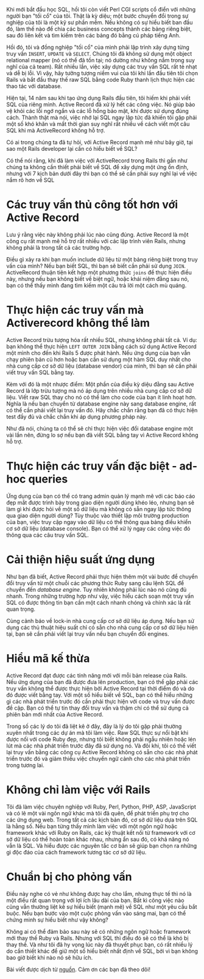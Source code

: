 Khi mới bắt đầu học SQL, hồi tôi còn viết Perl CGI scripts cổ điển với những người bạn "tối cổ" của tôi. Thật là kỳ diệu; một bước chuyển đổi trong sự nghiệp của tôi là một kỹ sư phần mềm. Nếu không có sự hiểu biết ban đầu đó, làm thế nào để chia các business concepts thành các bảng riêng biệt, sau đó liên kết và tìm kiếm trên các bảng đó bằng cú pháp tiếng Anh.

Hồi đó, tôi và đồng nghiệp "tối cổ" của mình phải lập trình xây dựng từng truy vấn `INSERT`, `UPDATE` và `SELECT`. Chúng tôi đã không sử dụng một object relational mapper (nó có thể đã tồn tại; nó dường như không nắm trong suy nghĩ của cả team). Rất nhiều lần, việc xây dựng các truy vấn SQL rất tẻ nhạt và dễ bị lỗi. Vì vậy, hãy tưởng tượng niềm vui của tôi khi lần đầu tiên tôi chọn Rails và bắt đầu thay thế raw SQL bằng code Ruby thanh lịch thực hiện các thao tác với database.

Hiện tại, 14 năm sau khi tạo ứng dụng Rails đầu tiên, tôi hiếm khi phải viết SQL của riêng mình. Active Record đã xử lý hết các công việc. Nó giúp bảo vệ khỏi các lỗi ngớ ngẩn và các lỗ hổng bảo mật, khi được sử dụng đúng cách. Thành thật mà nói, việc nhớ lại SQL ngay lập tức đã khiến tôi gặp phải một số khó khăn và mất thời gian suy nghĩ rất nhiều về cách viết một câu SQL khi mà ActiveRecord không hỗ trợ.

Có ai trong chúng ta đã tự hỏi, với Active Record mạnh mẽ như bây giờ, tại sao một Rails developer lại cần có hiểu biết về SQL?

Có thể nói rằng, khi đã làm việc với ActiveRecord trong Rails thì gần như chúng ta không cần thiết phải biết về SQL để xây dựng một ứng ổn định, nhưng với 7 kịch bản dưới đây thì bạn có thể sẽ cần phải suy nghĩ lại về việc nắm rõ hơn về SQL

# Các truy vấn thủ công tốt hơn với Active Record
Lưu ý rằng việc này không phải lúc nào cũng đúng. Active Record là một công cụ rất mạnh mẽ hỗ trợ rất nhiều với các lập trình viên Rails, nhưng không phải là trong tất cả các trường hợp.

Điều gì xảy ra khi bạn muốn include dữ liệu từ một bảng riêng biệt trong truy vấn của mình? Nếu bạn biết SQL, thì bạn sẽ biết cần phải sử dụng `JOIN`. ActiveRecord thuận tiện kết hợp một phương thức `joins` để thực hiện điều này, nhưng nếu bạn không biết về biệt ngữ, hoặc khái niệm đằng sau nó, bạn có thể thấy mình đang tìm kiếm một câu trả lời một cách mù quáng.

# Thực hiện các truy vấn mà Activerecord không thể làm
Active Record trừu tượng hóa rất nhiều SQL, nhưng không phải tất cả. Ví dụ: bạn không thể thực hiện `LEFT OUTER JOIN` bằng cách sử dụng Active Record một mình cho đến khi Rails 5 được phát hành. Nếu ứng dụng của bạn vẫn chạy phiên bản cũ hơn hoặc bạn cần sử dụng một hàm SQL duy nhất cho nhà cung cấp cơ sở dữ liệu (database vendor) của mình, thì bạn sẽ cần phải viết truy vấn SQL bằng tay.

Kèm với đó là một nhược điểm: Một phần của điều kỳ diệu đằng sau Active Record là lớp trừu tượng mà nó áp dụng trên nhiều nhà cung cấp cơ sở dữ liệu. Viết raw SQL thay cho nó có thể làm cho code của bạn ít linh hoạt hơn. Nghĩa là nếu bạn chuyển từ database engine này sang database engine, rất có thể cần phải viết lại truy vấn đó. Hãy chắc chắn rằng bạn đã có thực hiện test đầy đủ và chắc chắn khi áp dụng phương pháp này.

Như đã nói, chúng ta có thể sẽ chỉ thực hiện việc đổi database engine một vài lần nên, đừng lo sợ nếu bạn đã viết SQL bằng tay vì Active Record không hỗ trợ.

# Thực hiện các truy vấn đặc biệt - ad-hoc queries
Ứng dụng của bạn có thể có trang admin quản lý mạnh mẽ với các báo cáo đẹp mắt được trình bày trong giao diện người dùng khéo léo, nhưng bạn sẽ làm gì khi được hỏi về một số dữ liệu mà không có sẵn ngay lập tức thông qua giao diện người dùng? Tùy thuộc vào thiết lập môi trường production của bạn, việc truy cập ngay vào dữ liệu có thể thông qua bảng điều khiển cơ sở dữ liệu (database console). Bạn có thể xử lý ngay các công việc đó thông qua các câu truy vấn SQL.

# Cải thiện hiệu suất ứng dụng
Như bạn đã biết, Active Record phải thực hiện thêm một vài bước để chuyển đổi truy vấn từ một chuỗi các phương thức Ruby sang câu lệnh SQL để chuyển đến *database engine*. Tuy nhiên không phải lúc nào nó cũng đủ nhanh. Trong những trường hợp như vậy, việc hiểu cách soạn một truy vấn SQL có được thông tin bạn cần một cách nhanh chóng và chính xác là rất quan trọng.

Cùng cảnh báo về lock-in nhà cung cấp cơ sở dữ liệu áp dụng. Nếu bạn sử dụng các thủ thuật hiệu suất chỉ có sẵn cho nhà cung cấp cơ sở dữ liệu hiện tại, bạn sẽ cần phải viết lại truy vấn nếu bạn chuyển đổi engines.

# Hiểu mã kế thừa
Active Record đạt được các tính năng mới với mỗi bản release của Rails. Nếu ứng dụng của bạn đã được đưa lên production, bạn có thể gặp phải các truy vấn không thể được thực hiện bởi Active Record tại thời điểm đó và do đó được viết bằng tay. Với một số hiểu biết về SQL, bạn có thể hiểu những gì các nhà phát triển trước đó cần phải thực hiện với code và truy vấn được đề cập. Bạn có thể tự tin thay đổi truy vấn và thậm chí có thể sử dụng cả phiên bản mới nhất của Active Record.

Trong số các lý do tôi đã liệt kê ở đây, đây là lý do tôi gặp phải thường xuyên nhất trong các dự án mà tôi làm việc. Raw SQL thực sự nổi bật khi được nối với code Ruby đẹp, nhưng tôi biết không phải ngẫu nhiên hoặc lén lút mà các nhà phát triển trước đây đã sử dụng nó. Và đôi khi, tôi có thể viết lại truy vấn bằng các công cụ Active Record không có sẵn cho các nhà phát triển trước đó và giảm thiểu việc chuyển ngữ cảnh cho các nhà phát triển trong tương lai.

# Không chỉ làm việc với Rails
Tôi đã làm việc chuyên nghiệp với Ruby, Perl, Python, PHP, ASP, JavaScript và có lẽ một vài ngôn ngữ khác mà tôi đã quên, để phát triển phụ trợ cho các ứng dụng web. Trong tất cả các kịch bản đó, cơ sở dữ liệu dựa trên SQL là hằng số. Nếu bạn từng thấy mình làm việc với một ngôn ngữ hoặc framework khác với Ruby on Rails, các kỹ thuật kết nối từ framework với cơ sở dữ liệu có thể hoàn toàn khác nhau, nhưng ẩn sau đó, có khả năng nó vẫn là SQL. Và hiểu được các nguyên tắc cơ bản sẽ giúp bạn chọn ra những gì độc đáo của cách framework tương tác cơ sở dữ liệu.

# Chuẩn bị cho phỏng vấn 
Điều này nghe có vẻ như không được hay cho lắm, nhưng thực tế thì nó là một điều rất quan trọng với lợi ích lâu dài của bạn. Bất kì công việc nào cũng vẫn thường liệt kê sự hiểu biết (mạnh mẽ)  về SQL như một yêu cầu bắt buộc. Nếu bạn bước vào một cuộc phỏng vấn vào sáng mai, bạn có thể chứng minh sự hiểu biết như vậy không?

Không ai có thể đảm bảo sau này sẽ có những ngôn ngữ hoặc framework mới thay thế Ruby và Rails. Nhưng với SQL thì điều đó sẽ có thể là khó bị thay thế. Và như tôi đã hy vọng lúc này đã thuyết phục bạn, có rất nhiều lý do cần thiết khác để giữ một số hiểu biết nhất định về SQL, bởi vì bạn không bao giờ biết khi nào nó sẽ hữu ích.

Bài viết được dịch từ [nguồn](https://everydayrails.com/2019/02/18/rails-sql-requirements.html). Cảm ơn các bạn đã theo dõi!